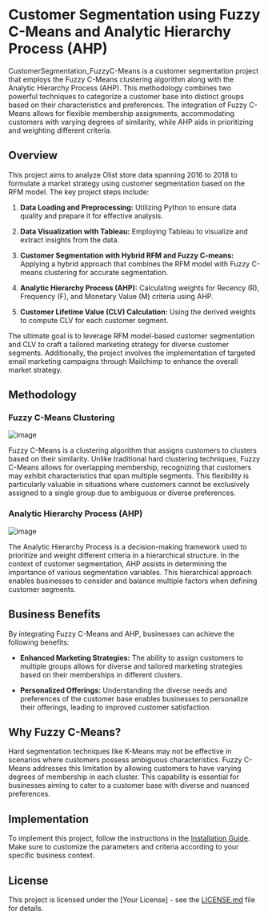 # Customer Segmentation using Fuzzy C-Means and Analytic Hierarchy Process (AHP)
CustomerSegmentation_FuzzyC-Means is a customer segmentation project that employs the Fuzzy C-Means clustering algorithm along with the Analytic Hierarchy Process (AHP). This methodology combines two powerful techniques to categorize a customer base into distinct groups based on their characteristics and preferences. The integration of Fuzzy C-Means allows for flexible membership assignments, accommodating customers with varying degrees of similarity, while AHP aids in prioritizing and weighting different criteria.

## Overview
This project aims to analyze Olist store data spanning 2016 to 2018 to formulate a market strategy using customer segmentation based on the RFM model. The key project steps include:

1. **Data Loading and Preprocessing:** Utilizing Python to ensure data quality and prepare it for effective analysis.

2. **Data Visualization with Tableau:** Employing Tableau to visualize and extract insights from the data.

3. **Customer Segmentation with Hybrid RFM and Fuzzy C-means:** Applying a hybrid approach that combines the RFM model with Fuzzy C-means clustering for accurate segmentation.

4. **Analytic Hierarchy Process (AHP):** Calculating weights for Recency (R), Frequency (F), and Monetary Value (M) criteria using AHP.

5. **Customer Lifetime Value (CLV) Calculation:** Using the derived weights to compute CLV for each customer segment.

The ultimate goal is to leverage RFM model-based customer segmentation and CLV to craft a tailored marketing strategy for diverse customer segments. Additionally, the project involves the implementation of targeted email marketing campaigns through Mailchimp to enhance the overall market strategy.

## Methodology

### Fuzzy C-Means Clustering
![image](https://github.com/dinhtai507/CustomerSegmentation_FuzzyC-Means/assets/101158366/a2cd18cb-cd42-449e-b77d-6985f391b443)

Fuzzy C-Means is a clustering algorithm that assigns customers to clusters based on their similarity. Unlike traditional hard clustering techniques, Fuzzy C-Means allows for overlapping membership, recognizing that customers may exhibit characteristics that span multiple segments. This flexibility is particularly valuable in situations where customers cannot be exclusively assigned to a single group due to ambiguous or diverse preferences.

### Analytic Hierarchy Process (AHP)
![image](https://github.com/dinhtai507/CustomerSegmentation_FuzzyC-Means/assets/101158366/4f1731d4-bc19-49af-9ee0-abd7bf003482)

The Analytic Hierarchy Process is a decision-making framework used to prioritize and weight different criteria in a hierarchical structure. In the context of customer segmentation, AHP assists in determining the importance of various segmentation variables. This hierarchical approach enables businesses to consider and balance multiple factors when defining customer segments.

## Business Benefits
By integrating Fuzzy C-Means and AHP, businesses can achieve the following benefits:

- **Enhanced Marketing Strategies:** The ability to assign customers to multiple groups allows for diverse and tailored marketing strategies based on their memberships in different clusters.

- **Personalized Offerings:** Understanding the diverse needs and preferences of the customer base enables businesses to personalize their offerings, leading to improved customer satisfaction.

## Why Fuzzy C-Means?

Hard segmentation techniques like K-Means may not be effective in scenarios where customers possess ambiguous characteristics. Fuzzy C-Means addresses this limitation by allowing customers to have varying degrees of membership in each cluster. This capability is essential for businesses aiming to cater to a customer base with diverse and nuanced preferences.

## Implementation

To implement this project, follow the instructions in the [Installation Guide](./INSTALL.md). Make sure to customize the parameters and criteria according to your specific business context.

## License

This project is licensed under the [Your License] - see the [LICENSE.md](./LICENSE.md) file for details.
